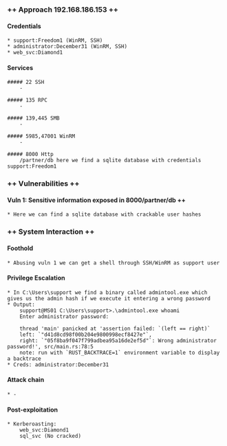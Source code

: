 ### ++ Approach 192.168.186.153 ++
#### Credentials
	* support:Freedom1 (WinRM, SSH)
    * administrator:December31 (WinRM, SSH)
    * web_svc:Diamond1

#### Services
	##### 22 SSH
		- 

	##### 135 RPC
		-

	##### 139,445 SMB
		-

	##### 5985,47001 WinRM
		-

	##### 8000 Http
		/partner/db here we find a sqlite database with credentials support:Freedom1

### ++ Vulnerabilities ++

#### Vuln 1: Sensitive information exposed in 8000/partner/db ++
	* Here we can find a sqlite database with crackable user hashes

### ++ System Interaction ++
#### Foothold
	* Abusing vuln 1 we can get a shell through SSH/WinRM as support user

#### Privilege Escalation 
	* In C:\Users\support we find a binary called admintool.exe which gives us the admin hash if we execute it entering a wrong password
    * Output:
        support@MS01 C:\Users\support>.\admintool.exe whoami
        Enter administrator password:

        thread 'main' panicked at 'assertion failed: `(left == right)`
        left: `"d41d8cd98f00b204e9800998ecf8427e"`,
        right: `"05f8ba9f047f799adbea95a16de2ef5d"`: Wrong administrator password!', src/main.rs:78:5
        note: run with `RUST_BACKTRACE=1` environment variable to display a backtrace
    * Creds: administrator:December31

#### Attack chain
	* -
	
#### Post-exploitation 
	* Kerberoasting:
        web_svc:Diamond1
        sql_svc (No cracked)